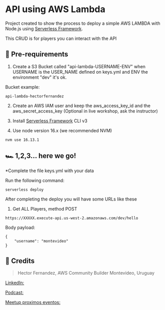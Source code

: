 # API using AWS Lambda


Project created to show the process to deploy a simple AWS LAMBDA with Node.js using [Serverless Framework](https://www.serverless.com/).

This CRUD is for players you can interact with the API

## :stop_sign: Pre-requirements
1) Create a S3 Bucket called "api-lambda-USERNAME-ENV" 
when USERNAME is the USER_NAME defined on keys.yml and ENV the environment "dev" it's ok. 

Bucket example: 
```
api-lambda-hectorfernandez

```

2) Create an AWS IAM user and keep the aws_access_key_id and the aws_secret_access_key
(Optional in live workshop, ask the instructor)

3) Install [Serverless Framework](https://www.serverless.com/) CLI v3

4) Use node version 16.x  (we recommended NVM)

```
nvm use 16.13.1

```


## :racing_car: 1,2,3... here we go!

*Complete the file keys.yml with your data

Run the following command:

```
serverless deploy 
```

After completing the deploy you will have some URLs like these

1) Get ALL Players, method POST
```
https://XXXXX.execute-api.us-west-2.amazonaws.com/dev/hello
```

Body payload: 
```
{
    "username": "montevideo"
}
```

## :wave: Credits
> Hector Fernandez, AWS Community Builder
> Montevideo, Uruguay

[LinkedIn:](https://www.linkedin.com/in/hectorfernandez02/)

[Podcast:](https://cloudparatodos.substack.com/podcast)

[Meetup proximos eventos:](https://www.meetup.com/es-ES/aws-ug-montevideo/events/)


